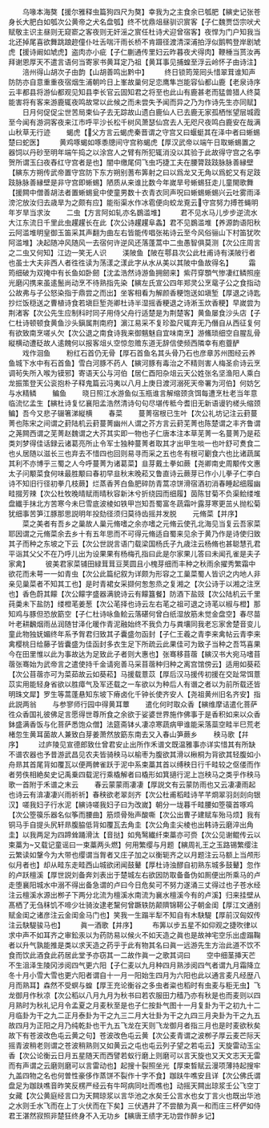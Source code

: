 <!-- { "loadSidebar": true } -->
　　乌喙本海獒【援尔雅释虫篇狗四尺为獒】幸我为之主食余已瓠肥【縯史记张苍身长大肥白如瓠次公黄帝之犬名盘瓠】终不忧鼎俎昼驯识賔客【子仁魏贾岱宗吠犬赋敬主识主昼则无窥窬之客夜则无奸滛之賔任杜诗犬迎曾宿客】夜悍为门户知我当北还掉尾喜欲舞跳踉趂僮仆吐舌喘汗雨长桥不肯蹑径渡清深浦拍浮似鹅鸭登岸剧虓虎【援诗阚如虓虎】盗肉亦小疵【子仁蒯通传里妇云昨暮夜犬得肉】鞭棰当贳汝再拜谢恩厚天不遣言语何当寄家书黄耳定乃祖【黄耳事见捕蝗至浮云岭怀子由诗注】
　　涪州得山胡次子由韵【山胡善鸣出黔中】
　　终日锁筠笼囘头惜翠茸谁知声防防亦自意重重夜宿烟生浦朝吟日上峯故巢何足恋鹰隼岂能容仙都山鹿【老泉诗序云丰都县将游仙都观见知县李长官云固知君之将至也此山有鹿甚老而猛兽猎人终莫能害将有客来游鹿辄夜鸣故常以此候之而未尝失予闻而异之乃为作诗先生亦同赋】
　　日月何促促尘世苦局束仙子去无踪故山遗白鹿仙人已去鹿无家孤栖怅望层城霞至今闻有游洞客夜来江市呼平沙长松千树风萧瑟仙宫去人无咫尺夜鸣白鹿安在哉满山秋草无行迹
　　蝎虎【父方言云蝎虎秦晋谓之守宫又曰蝘蜓其在泽中者曰蜥蜴楚曰蛇医】
　　黄鸡啄蝎如啄黍牕间守宫称蝎虎【厚汉武帝以端午日取蜥蜴置之器饲以丹砂至明年端午捣之以涂宫人之臂有所犯辄消没以其验于此故得守宫之名李贺所谓玉臼夜舂红守宫者是也】闇中缴尾伺飞虫巧捷工夫在腰膂跂跂脉脉善縁壁【縯东方朔传武帝置守宫防下东方朔别蓍布筭射之曰以爲龙又无角以爲蛇又有足跂跂脉脉善縁壁是非守宫即蜥蜴】陋质从来谁比数今年嵗旱号蜥蜴狂走儿童閙歌舞【援闗中僧善胡法者置蜥蜴瓮中使童男数十衣青衣同声呪曰蜥蜴蜥蜴兴云吐雾雨泽滂沱放汝归去歳旱为之颇有应】能衔渠水作冰雹便向蛟龙覔云守宫努力搏苍蝇明年岁旱当求汝
　　二虫【方言阿如轧亦名鷃滥堆】
　　君不见水马儿步步逆流水大江东流日千里此虫趯趯长在此【次公诗趯趯阜螽】君不见鷃滥堆【养源韵语阳秋云阿滥堆明皇御玉笛采其声翻为曲左右皆能传唱张祐诗云至今风俗骊山下村笛犹吹阿滥堆】决起随冲风随风一去宿何许逆风还落蓬蒿中二虫愚智俱莫测【次公庄周言之二虫又何知】江边一笑无人识
　　渼陂鱼【陂在鄠县次公此杜甫诗有渼陂行者也虽士大夫非西人者徃徃读为荡漾之漾此字从水从美以其陂中鱼故得名】
　　霜筠细破为双掩中有长鱼如卧劒【沈孟浩然诗游鱼拥劒来】紫荇穿顋气惨凄红鳞照座光磨闪携来虽逺鬛尚动烹不待熟指先染【縯左氏宣公四年郑灵公烹鼋子公之食指动公故弗与子公怒染指于鼎尝之而出】坐客相看为解颜香粳饱送如塡堑【厚退之诗匙抄烂饭穏送之曹植诗食若塡巨堑尧卿杜诗半湿摇香粳退之诗淅玉炊香粳】早嵗尝为荆渚客【次公先生应制科时同子用侍父舟行适楚是为荆楚客】黄鱼屡食沙头店【子仁杜诗顿顿食黄鱼沙头鎭属荆南府】濵江易采不复珍盈尺辄弃无乃僭自从西征复何有欲致南烹嗟乆欠【次公退之南食诗我来御魑魅自宜味南烹】游鯈琐细空自腥乱骨縦横动遭砭故人逺餽何以报客俎乆空惊忽赡东道无辞信使频西隣幸有庖虀酽
　　戏作洄鱼
　　粉红石首仍无骨【厚石首鱼名其头骨乃石也彦章苏州图经云养鱼城下水中有石首鱼】雪白河豚不药人【縯河豚有毒治之不精则害人梅圣俞诗云烹调茍失所入喉为镆邪】寄语天公与河伯【居仁酉阳杂俎云天公姓张名坚渔阳人乘白龙振策登天公衮抱朴子释鬼篇云冯夷以八月上庚日渡河溺死天帝署为河伯】何妨乞与水精鳞
　　鳊鱼
　　晓日照江水游鱼似玉瓶谁言解缩颈贪饵每遭烹杜老当年意临流忆孟生【縯杜诗复忆襄阳孟浩然清诗句句尽堪传秪今耆旧无新语谩钓槎头缩颈鳊】吾今又悲子辍箸涕縦横
　　春菜
　　蔓菁宿根已生叶【次公礼坊记注云葑蔓菁也陈宋之间谓之葑陆机云葑蔓菁幽州人谓之芥方言云葑芜菁也陈楚谓之丰齐鲁谓之荛闗西谓之芜菁赵魏谓之大芥其实即一物也子仁唐本注本草芜菁一名蔓菁乃是菘类刘梦得佳话録云诸葛亮所止令军士独种蔓菁者取其才出甲生啖一也叶舒可煑食二也乆居随以滋长三也弃去不惜四也回则易寻而采之五也冬有根可劚食六也比诸蔬属其利不亦博乎三蜀之人今呼蔓菁为诸葛菜】韭芽戴土拳如蕨【尧卿南史周颙传文惠太子问颙菜食何味最胜颙曰春初早韭秋末晚菘又鲁直诗云蕨芽已作小儿拳子仁李白诗不知旧行径初拳几枝蕨】烂蒸香荠白鱼肥碎防青蒿凉饼滑宿酒初消春睡起细履幽畦掇芳辣【次公杜牧晚晴赋雨晴秋容新沐兮折绕园而细履】茵陈甘菊不负渠鲙缕堆盘纎手抹北方苦寒今未巳雪底波棱如铁甲岂知吾蜀富冬蔬霜叶露芽寒更茁乆抛松菊犹细事苦笋江豚那思説明年投劾径须归莫待齿摇并发脱
　　元脩菜【并序】
　　菜之美者有吾乡之巢故人巢元脩嗜之余亦嗜之元脩云使孔北海见当复云吾家菜耶因谓之元脩菜余去乡十有五年思而不可得元脩适自蜀来见余于黄乃作是诗使归致其子而种之东坡之下云【次公世説言语门载梁国杨氏子九歳注云杨脩也甚聪慧孔君平诣其父父不在乃呼儿出为设果果有杨梅孔指曰此是尔家果儿答曰未闻孔雀是夫子家禽】
　　彼美君家菜铺田緑茸茸豆荚圆且小槐芽细而丰种之秋雨余擢秀繁霜中欲花而未萼一一如青虫【次公此篇纪叙为详颇为形容之工巢菜蜀人皆识之内地人非亲见巢菜者不知其工也】是时青裙女采撷何怱怱烝之复湘之【次公诗于以湘之注烹也】香色蔚其饛【次公饛字盛器满貌诗云有饛簋餐】防酒下盐豉【次公陆机云千里莼羮未下盐防】缕橙芼姜葱【次公芼择也诗云左右芼之祖可退之诗芼以椒与橙】那知鸡与豚但恐放筯空【子仁杜诗咏鱼鲙云落碪何曾白纸湿放筋未觉金盘空】春尽苗叶老耕飜烟雨丛润随甘泽化暖作青泥融始终不我负力与粪壤同我老忘家舍楚音变儿童此物独妩媚终年系予胷君归致其子囊盛勿函封【子仁王羲之青李来禽帖云青李来禽樱桃日给藤子皆囊盛为佳函封多衣生足下所疏云此果佳可为致子当种之吾笃喜果今在田里惟以此为事故达为足致此子者则大惠也】张骞移苜蓿【縯汉书大宛马嗜苜蓿张骞始为武帝言之遣使持千金请宛善马采苜蓿种归种之离宫馆傍云】适用如葵菘【次公苜蓿亦可为菜茹故云如葵菘】马援载薏苡【厚后汉马援传初援在交趾常饵薏苡实用能轻身省欲以胜瘴气及军还载之一车欲以为种后人有谮之者以为前所载还皆明珠文犀】罗生等蒿蓬悬知东坡下瘠卤化千钟长使齐安人【尧祖黄州旧名齐安】指此説两翁
　　与参寥师行园中得黄耳蕈
　　遣化何时取众香【縯维摩诘遣化菩萨徃众香国礼彼佛足言愿得世尊所食之余欲于娑婆世界施作佛事于是香积如来以众香鉢盛满香饭与化菩萨悉饱众僧】法筵斋钵乆凄凉寒蔬病甲谁能采落蘂空畦半巳荒老楮忽生黄耳菌故人兼致白芽姜萧然放筯东南去又入春山笋蕨乡
　　秧马歌【幷序】
　　过庐陵见宣德郎致仕曾君安止出所作禾谱文既温雅事亦详实惜其有所缺不谱农器也予昔游武昌见农夫皆骑秧马以榆枣为腹欲其滑以楸桐为背欲其轻腹如小舟昻其首尾背如覆瓦以便两髀雀跃于泥中系束藁其首以缚秧日行千畦较之伛偻而作者劳佚相絶矣史记禹乗四载泥行乘橇解者曰橇形如箕擿行泥上岂秧马之类乎作秧马歌一首附于禾谱之末云
　　春云蒙蒙雨凄凄【厚説文有云蒙防雨也又云凄凄雨起也诗云有渰凄凄兴雨祈祈】春秧欲老翠剡齐【次公杜甫稻畦诗芊芊烱翠羽剡剡向银汉】嗟我妇子行水泥【縯诗嗟我妇子曰为改嵗】朝分一垅暮千畦腰如箜篌首啄鸡【次公箜篌乐器名似筝而腰曲】筋烦骨殆声酸嘶【次公出曹子建赋车殆马烦】我有铜马手自提头尻轩昻腹脇低背如覆瓦去角圭【次公角圭尖棱也出韩诗云磨淬出角圭】以我两足为四蹄耸踊滑汰【音挞】如鳬鹥纎纤束藁亦可赍【次公见谢鲲传云以束藁为又载记童谣曰一束藁两头燃】何用繁缨与月题【縯周礼王之玉路锡繁缨注云繁读如鞶今为大带也缨谓当胷者又庄子加之以衡轭齐之以月题注云马额上当颅形似月者也】却从畦东走畦西山城欲闭闻鼓鼙【厚杜诗浊醪自初熟东城多鼓鼙】忽作的卢跃檀溪【厚世説刘备奔刘表出于楚城左右欲因防取备备伪如厠便出所乘马的卢走堕襄阳城水中溺不得出备急谓的卢曰今日危矣可不努力遂涌三丈得过也子苍水经注云檀溪水源出栁子下两分北流为檀溪水南流为襄水檀溪今有的卢溪】归来挂壁从髙栖了无刍秣饥不啼少壮骑汝逮老黧何曾蹶轶防颠隮锦鞯公子朝金闺【厚江文通别赋金闺之诸彦注云金闺金马门也】笑我一生蹋半犁不知自有木駃騠【厚前汉匈奴传注云駃騠骏马也】
　　眞一酒歌【并序】
　　布筭以步五星不如仰观之捷吹律以求中声不如耳齐之审鈆汞以为药防易以候火不如天造之眞也是故神宅空乐出虚蹋鞠者以升气孰能推是类以求天造之药乎于此有物其名曰眞一远游先生方治此道不饮不食而饮此酒食此药居此堂予亦窃其一二故作眞一之歌其词曰
　　空中细茎挿天芒不生沮泽生陵冈涉阅四气更六阳【子仁麦以九月种四月熟涉阅四气者谓九月霜降立冬十月小雪大雪也更六阳者谓自十一月一阳始生四月为六阳也此以通言麦凡经歴八月而熟耳】森然不受螟与蝗【厚王充论衡谷之多虫者粢也稻时有虫麦与秬无虫】飞龙御月作秋凉【次公稻以八月九月为秋书曰若农服田力穑乃亦有秋是也而麦则以四月熟时为秋礼记月令孟夏之月麦秋至是也子仁按卦气图十一月复卦为干之初九十二月临卦为干之九二正月泰卦为干之九三二月大壮卦为干之九四三月夬卦为干之九五故四月为正阳之月乃纯乾卦也干九五飞龙在天则飞龙御月者指三月也是时麦欲秋矣故下有苍波改色屯云黄之句】苍波改色屯云黄【次公麦青谓之波栁子厚云麦芒际天摇青波稍老则谓之苍波稍熟则又如黄云之屯也屯云列子望之若屯云】天旋雷动玉尘香【次公论衡云日月五星随天而西譬若蚁行磨上则磨可以言天旋也又天文志天无雷而有声谓之云磨则磨可以言雷动也】起搜十裂照坐光【厚束晳赋云漫项薄持起搜牢九盖四物之名也何曽性豪侈作蒸饼不裂作十字不食】跏趺牛噍安且详【次公佛氏谓盘足为跏趺噍音昨笑反楞严经云有牛呵病同吐而噍也】动摇天闗出琼浆壬公飞空丁女藏【次公黄庭经言口为天闗琼浆以言华池之水矣壬公言水也女丁言火也既出华池之水则壬水飞而在上丁火伏而在下矣】三伏遇井了不尝酿为真一和而庄三杯俨如侍君王湛然寂照非楚狂终身不入无功乡【縯唐王绩字无功尝作醉乡记】
